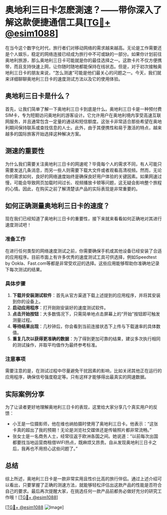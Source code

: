# 奥地利三日卡怎麽測速？——带你深入了解这款便捷通信工具[[TG💪+ @esim1088](https://t.me/s/esim1088)]

在当今这个数字化时代，旅行者们对移动网络的需求越来越高。无论是工作需要还是个人娱乐，稳定的网络连接已经成为旅行中不可或缺的一部分。如果你计划前往奥地利旅游，那么奥地利三日卡可能就是你的最佳选择之一。这款卡片不仅方便携带，而且支持快速上网，让你随时随地都能保持在线状态。但是，对于初次接触奥地利三日卡的朋友来说，“怎么测速”可能是他们最关心的问题之一。今天，我们就来详细聊聊奥地利三日卡的速度测试方法以及它的使用体验。

## 奥地利三日卡是什么？

首先，让我们简单了解一下奥地利三日卡到底是什么。奥地利三日卡是一种预付费SIM卡，专为短期访问奥地利的游客设计。它允许用户在奥地利境内享受高速互联网服务，并且通常包含一定量的通话和短信额度。这张卡非常适合那些希望在奥地利期间保持联系或查找信息的人士。此外，由于其便携性和易于激活的特点，越来越多的国际旅客开始选择这种解决方案。

## 测速的重要性

为什么我们需要关注奥地利三日卡的网速呢？毕竟每个人的需求不同，有人可能只需要发送几条消息，而另一些人则需要下载大文件或者观看高清视频。然而，无论你的需求如何，良好的网络速度始终是确保良好用户体验的关键因素。如果网速过慢，可能会导致网页加载时间过长、视频播放卡顿等问题，这无疑会影响整个旅程的心情。因此，在购买之前了解清楚该产品的实际表现是非常重要的。

## 如何正确测量奥地利三日卡的速度？

现在我们已经知道了奥地利三日卡的重要性，接下来就来看看如何正确地对其进行速度测试吧！

### 准备工作

在进行任何类型的网络速度测试之前，你需要确保手机或其他设备已经安装了合适的应用程序。目前市面上有许多优秀的速度测试工具可供选择，例如Speedtest by Ookla、Fast.com等都是非常受欢迎的选择。这些应用能够帮助你准确地记录下每次测试的结果。

### 具体步骤

1. **下载并安装测试软件**：首先从官方渠道下载上述提到的应用程序，并将其安装到你的设备上。
2. **启动应用程序**：打开刚刚安装好的速度测试软件。
3. **点击开始按钮**：大多数情况下，只需简单地点击屏幕上的“开始”按钮即可触发测量过程。
4. **等待结果出现**：几秒钟后，你会看到当前连接状态下上传与下载速率的具体数值。
5. **重复几次以获得更准确的数据**：为了得到更加可靠的结果，建议多次执行相同的测试操作，并取平均值作为最终参考标准。

### 注意事项

需要注意的是，在测试过程中尽量避免干扰因素的影响，比如关闭其他正在运行的应用程序，确保信号强度稳定等。只有这样才能够得出最真实的网速数据。

## 实际案例分享

为了让读者更好地理解奥地利三日卡的表现，这里给大家分享几个真实用户的反馈：

- 小王是一位摄影师，他在维也纳拍摄时使用了奥地利三日卡。他表示：“这张卡真的超出了我的预期！无论是浏览社交媒体还是传输照片都非常流畅。”
- 张女士是一名商务人士，经常往返于欧洲各国之间。她说道：“以前每次出国都要找当地运营商租借WIFI热点，既麻烦又昂贵。自从发现奥地利三日卡之后，我再也不用担心这些问题了。”

## 总结

综上所述，奥地利三日卡是一款非常实用且性价比高的旅行伴侣。通过上述介绍可以看出，只要掌握了正确的测速方法，就能够轻松评估出这款产品的性能是否符合自己的要求。最后再次提醒大家，在挑选任何一款产品前都务必做好充分的研究工作哦！[[TG💪+ @esim1088](https://t.me/s/esim1088)]

[[TG💪+ @esim1088](https://t.me/s/esim1088) ![Image](https://i.postimg.cc/4NQfJmqS/Snipaste-2025-05-13-00-14-12.png)]